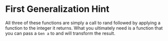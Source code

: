 # First Generalization Hint

All three of these functions are simply a call to rand followed by applying a
function to the integer it returns.  What you ultimately need is a function
that you can pass a `Gen a` to and will transform the result.

